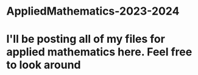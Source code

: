 # AppliedMathematics-2023-2024
# I'll be posting all of my files for applied mathematics here. Feel free to look around
